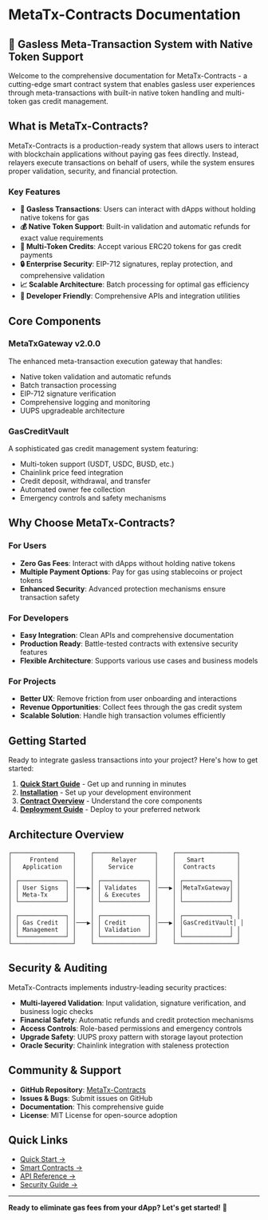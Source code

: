 # MetaTx-Contracts Documentation

## 🚀 Gasless Meta-Transaction System with Native Token Support

Welcome to the comprehensive documentation for MetaTx-Contracts - a cutting-edge smart contract system that enables gasless user experiences through meta-transactions with built-in native token handling and multi-token gas credit management.

## What is MetaTx-Contracts?

MetaTx-Contracts is a production-ready system that allows users to interact with blockchain applications without paying gas fees directly. Instead, relayers execute transactions on behalf of users, while the system ensures proper validation, security, and financial protection.

### Key Features

* **🔄 Gasless Transactions**: Users can interact with dApps without holding native tokens for gas
* **💰 Native Token Support**: Built-in validation and automatic refunds for exact value requirements
* **🏦 Multi-Token Credits**: Accept various ERC20 tokens for gas credit payments
* **🔒 Enterprise Security**: EIP-712 signatures, replay protection, and comprehensive validation
* **📈 Scalable Architecture**: Batch processing for optimal gas efficiency
* **🔧 Developer Friendly**: Comprehensive APIs and integration utilities

## Core Components

### MetaTxGateway v2.0.0

The enhanced meta-transaction execution gateway that handles:
- Native token validation and automatic refunds
- Batch transaction processing
- EIP-712 signature verification
- Comprehensive logging and monitoring
- UUPS upgradeable architecture

### GasCreditVault

A sophisticated gas credit management system featuring:
- Multi-token support (USDT, USDC, BUSD, etc.)
- Chainlink price feed integration
- Credit deposit, withdrawal, and transfer
- Automated owner fee collection
- Emergency controls and safety mechanisms

## Why Choose MetaTx-Contracts?

### For Users
- **Zero Gas Fees**: Interact with dApps without holding native tokens
- **Multiple Payment Options**: Pay for gas using stablecoins or project tokens
- **Enhanced Security**: Advanced protection mechanisms ensure transaction safety

### For Developers
- **Easy Integration**: Clean APIs and comprehensive documentation
- **Production Ready**: Battle-tested contracts with extensive security features
- **Flexible Architecture**: Supports various use cases and business models

### For Projects
- **Better UX**: Remove friction from user onboarding and interactions
- **Revenue Opportunities**: Collect fees through the gas credit system
- **Scalable Solution**: Handle high transaction volumes efficiently

## Getting Started

Ready to integrate gasless transactions into your project? Here's how to get started:

1. **[Quick Start Guide](getting-started/quick-start.md)** - Get up and running in minutes
2. **[Installation](getting-started/installation.md)** - Set up your development environment
3. **[Contract Overview](contracts/overview.md)** - Understand the core components
4. **[Deployment Guide](deployment/deployment-guide.md)** - Deploy to your preferred network

## Architecture Overview

```
┌─────────────────┐    ┌─────────────────┐    ┌─────────────────┐
│     Frontend    │    │     Relayer     │    │   Smart         │
│   Application   │    │    Service      │    │  Contracts      │
│                 │    │                 │    │                 │
│ ┌─────────────┐ │    │ ┌─────────────┐ │    │ ┌─────────────┐ │
│ │ User Signs  │ │───▶│ │ Validates   │ │───▶│ │MetaTxGateway│ │
│ │ Meta-Tx     │ │    │ │ & Executes  │ │    │ │             │ │
│ └─────────────┘ │    │ └─────────────┘ │    │ └─────────────┘ │
│                 │    │                 │    │                 │
│ ┌─────────────┐ │    │ ┌─────────────┐ │    │ ┌─────────────┐ │
│ │ Gas Credit  │ │───▶│ │ Credit      │ │───▶│ │GasCreditVault│ │
│ │ Management  │ │    │ │ Validation  │ │    │ │             │ │
│ └─────────────┘ │    │ └─────────────┘ │    │ └─────────────┘ │
└─────────────────┘    └─────────────────┘    └─────────────────┘
```

## Security & Auditing

MetaTx-Contracts implements industry-leading security practices:

- **Multi-layered Validation**: Input validation, signature verification, and business logic checks
- **Financial Safety**: Automatic refunds and credit protection mechanisms
- **Access Controls**: Role-based permissions and emergency controls
- **Upgrade Safety**: UUPS proxy pattern with storage layout protection
- **Oracle Security**: Chainlink integration with staleness protection

## Community & Support

- **GitHub Repository**: [MetaTx-Contracts](https://github.com/DINetworks/MetaTx-Contracts)
- **Issues & Bugs**: Submit issues on GitHub
- **Documentation**: This comprehensive guide
- **License**: MIT License for open-source adoption

## Quick Links

- [Quick Start →](getting-started/quick-start.md)
- [Smart Contracts →](contracts/overview.md)
- [API Reference →](api/metatxgateway-api.md)
- [Security Guide →](guides/security-best-practices.md)

---

**Ready to eliminate gas fees from your dApp? Let's get started!** 🚀
